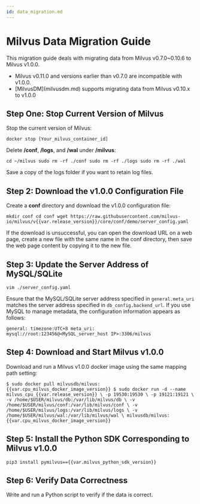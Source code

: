 ```yaml
---
id: data_migration.md
---
```


# Milvus Data Migration Guide  

This migration guide deals with migrating data from Milvus v0.7.0~0.10.6 to Milvus v1.0.0. 
<div class="alert note">
 <ul>
  <li>Milvus v0.11.0 and versions earlier than v0.7.0 are incompatible with v1.0.0.</li>
  <li>[MilvusDM](milvusdm.md) supports migrating data from Milvus v0.10.x to v1.0.0</li>
 </ul>
</div>


## Step One: Stop Current Version of Milvus

Stop the current version of Milvus:

`docker stop [Your_milvus_container_id]`

Delete **/conf**, **/logs**, and **/wal** under **/milvus**:

`cd ~/milvus
sudo rm -rf ./conf
sudo rm -rf ./logs
sudo rm -rf ./wal`

<div class="alert note">Save a copy of the logs folder if you want to retain log files.</div>


## Step 2: Download the v1.0.0 Configuration File

Create a **conf** directory and download the v1.0.0 configuration file:

`mkdir conf
cd conf
wget https://raw.githubusercontent.com/milvus-io/milvus/v{{var.release_version}}/core/conf/demo/server_config.yaml`

<div class="alert note">If the download is unsuccessful, you can open the download URL on a web page, create a new file with the same name in the conf directory, then save the web page content by copying it to the new file.</div>


## Step 3: Update the Server Address of MySQL/SQLite

`vim ./server_config.yaml`

Ensure that the MySQL/SQLite server address specified in `general.meta_uri` matches the server address specified in `db_config.backend_url`. If you use MySQL to manage metadata, the configuration information appears as follows:

`general:
timezone:UTC+8
meta_uri: mysql://root:123456@<MySQL_server_host IP>:3306/milvus`

## Step 4: Download and Start Milvus v1.0.0

Download and run a Milvus v1.0.0 docker image using the same mapping path setting:

`$ sudo docker pull milvusdb/milvus:{{var.cpu_milvus_docker_image_version}}
$ sudo docker run -d --name milvus_cpu_{{var.release_version}} \
-p 19530:19530 \
-p 19121:19121 \
-v /home/$USER/milvus/db:/var/lib/milvus/db \
-v /home/$USER/milvus/conf:/var/lib/milvus/conf \
-v /home/$USER/milvus/logs:/var/lib/milvus/logs \
-v /home/$USER/milvus/wal:/var/lib/milvus/wal \
milvusdb/milvus:{{var.cpu_milvus_docker_image_version}}`

## Step 5: Install the Python SDK Corresponding to Milvus v1.0.0

`pip3 install pymilvus=={{var.milvus_python_sdk_version}}`

## Step 6: Verify Data Correctness

Write and run a Python script to verify if the data is correct.